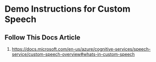 # Demo Instructions for Custom Speech

## Follow This Docs Article
1. https://docs.microsoft.com/en-us/azure/cognitive-services/speech-service/custom-speech-overview#whats-in-custom-speech
